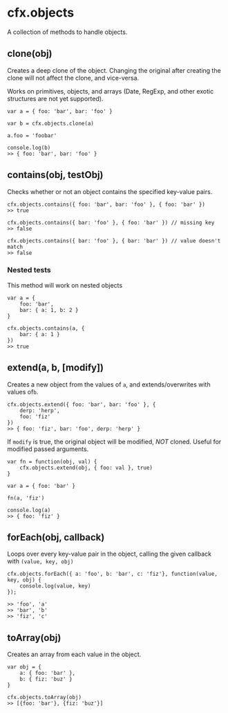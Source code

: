 # cfx.objects

A collection of methods to handle objects.

## clone(obj)

Creates a deep clone of the object. Changing the original after creating the clone will not affect the clone, and vice-versa.

Works on primitives, objects, and arrays (Date, RegExp, and other exotic structures are not yet supported).

    var a = { foo: 'bar', bar: 'foo' }
    
    var b = cfx.objects.clone(a)
    
    a.foo = 'foobar'
    
    console.log(b)
    >> { foo: 'bar', bar: 'foo' }

## contains(obj, testObj)

Checks whether or not an object contains the specified key-value pairs.

    cfx.objects.contains({ foo: 'bar', bar: 'foo' }, { foo: 'bar' })
    >> true
    
    cfx.objects.contains({ bar: 'foo' }, { foo: 'bar' }) // missing key
    >> false 
    
    cfx.objects.contains({ bar: 'foo' }, { bar: 'bar' }) // value doesn't match
    >> false
     
### Nested tests

This method will work on nested objects

    var a = {
        foo: 'bar',
        bar: { a: 1, b: 2 }
    }

    cfx.objects.contains(a, { 
        bar: { a: 1 } 
    })
    >> true
    
## extend(a, b, [modify])

Creates a new object from the values of `a`, and extends/overwrites with values of`b`.

    cfx.objects.extend({ foo: 'bar', bar: 'foo' }, {
        derp: 'herp',
        foo: 'fiz'
    })
    >> { foo: 'fiz', bar: 'foo', derp: 'herp' }
    
If `modify` is true, the original object will be modified, *NOT* cloned. Useful for modified passed arguments.

    var fn = function(obj, val) {
        cfx.objects.extend(obj, { foo: val }, true)
    }
    
    var a = { foo: 'bar' }
    
    fn(a, 'fiz')
    
    console.log(a)
    >> { foo: 'fiz' }

## forEach(obj, callback)

Loops over every key-value pair in the object, calling the given callback with `(value, key, obj)`
    
    cfx.objects.forEach({ a: 'foo', b: 'bar', c: 'fiz'}, function(value, key, obj) {
        console.log(value, key)
    });
    
    >> 'foo', 'a'
    >> 'bar', 'b'
    >> 'fiz', 'c'
    
## toArray(obj)

Creates an array from each value in the object.

    var obj = {
        a: { foo: 'bar' },
        b: { fiz: 'buz' }
    }
    
    cfx.objects.toArray(obj)
    >> [{foo: 'bar'}, {fiz: 'buz'}]